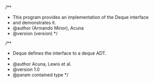 /**
 * This program provides an implementation of the Deque interface
 * and demonstrates it.
 * @author (Armando Minor), Acuna
 * @version (version)
 */
 
 /**
 * Deque defines the interface to a deque ADT.
 *
 * @author Acuna, Lewis et al.
 * @version 1.0
 * @param <Item> contained type
 */
